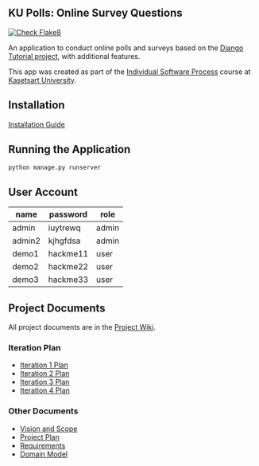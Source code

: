 ## KU Polls: Online Survey Questions 
[![Check Flake8](https://github.com/NapatrSaengthongsakullert/ku-polls/actions/workflows/check-flake8.yml/badge.svg)](https://github.com/NapatrSaengthongsakullert/ku-polls/actions/workflows/check-flake8.yml)

An application to conduct online polls and surveys based
on the [Django Tutorial project](https://docs.djangoproject.com/en/4.1/intro/tutorial01/), with
additional features.

This app was created as part of the [Individual Software Process](
https://cpske.github.io/ISP) course at [Kasetsart University](https://www.ku.ac.th).

## Installation

[Installation Guide](Installation.md)

## Running the Application

`python manage.py runserver`

## User Account 
| name   | password | role    |
|--------|-----|----------|
| admin | iuytrewq  | admin  |
| admin2 | kjhgfdsa  | admin |
| demo1 | hackme11  | user   |
| demo2 | hackme22  | user   |
| demo3 | hackme33  | user   |

## Project Documents

All project documents are in the [Project Wiki](../../wiki/Home).

### Iteration Plan
- [Iteration 1 Plan](../../wiki/Iteration-1-Plan)
- [Iteration 2 Plan](../../wiki/Iteration-2-Plan)
- [Iteration 3 Plan](../../wiki/Iteration-3-Plan)
- [Iteration 4 Plan](../../wiki/Iteration-4-Plan)
### Other Documents
- [Vision and Scope](../../wiki/Vision-and-Scope)
- [Project Plan](../../wiki/Project-Plan)
- [Requirements](../../wiki/Requirements)
- [Domain Model](../../wiki/Domain-Model)
